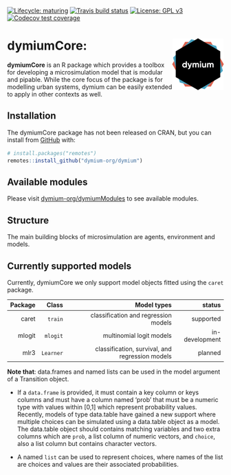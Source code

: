 
<!-- README.md is generated from README.Rmd. Please edit that file -->

<!-- badges: start -->

[![Lifecycle:
maturing](https://img.shields.io/badge/lifecycle-maturing-blue.svg)](https://www.tidyverse.org/lifecycle/#maturing)
[![Travis build
status](https://travis-ci.com/asiripanich/dymiumCore.svg?token=xyqzWZMMFshSfKQDBnqs&branch=master)](https://travis-ci.com/asiripanich/dymiumCore)
[![License: GPL
v3](https://img.shields.io/badge/License-GPL%20v3-blue.svg)](https://www.gnu.org/licenses/gpl-3.0)
[![Codecov test
coverage](https://codecov.io/gh/dymium-org/dymiumCore/branch/master/graph/badge.svg)](https://codecov.io/gh/dymium-org/dymiumCore?branch=master)
<!-- badges: end -->

# dymiumCore: <img src="man/figures/logo.png" align="right" alt="" width="120" />

**dymiumCore** is an R package which provides a toolbox for developing a
microsimulation model that is modular and pipable. While the core focus
of the package is for modelling urban systems, dymium can be easily
extended to apply in other contexts as well.

## Installation

The dymiumCore package has not been released on CRAN, but you can
install from [GitHub](https://github.com/) with:

``` r
# install.packages("remotes")
remotes::install_github("dymium-org/dymium")
```

## Available modules

Please visit
[dymium-org/dymiumModules](https://github.com/dymium-org/dymiumModules)
to see available modules.

## Structure

The main building blocks of microsimulation are agents, environment and
models.

## Currently supported models

Currently, dymiumCore we only support model objects fitted using the
`caret` package.

| Package |     Class |                                     Model types |         status |
| ------: | --------: | ----------------------------------------------: | -------------: |
|   caret |   `train` |            classification and regression models |      supported |
|  mlogit |  `mlogit` |                        multinomial logit models | in-development |
|    mlr3 | `Learner` | classification, survival, and regression models |        planned |

**Note that**: data.frames and named lists can be used in the model
argument of a Transition object.

  - If a `data.frame` is provided, it must contain a key column or keys
    columns and must have a column named ‘prob’ that must be a numeric
    type with values within \[0,1\] which represent probability values.
    Recently, models of type data.table have gained a new support where
    multiple choices can be simulated using a data.table object as a
    model. The data.table object should contains matching variables and
    two extra columns which are `prob`, a list column of numeric
    vectors, and `choice`, also a list column but contains character
    vectors.

  - A named `list` can be used to represent choices, where names of the
    list are choices and values are their associated probabilities.

